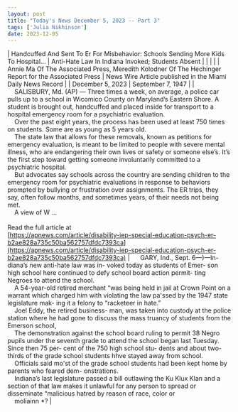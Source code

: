 ```yaml
---
layout: post
title: "Today's News December 5, 2023 -- Part 3"
tags: ['Julia Nikhinson']
date: 2023-12-05
---
```


| Handcuffed And Sent To Er For Misbehavior: Schools Sending More Kids To Hospital... | Anti-Hate Law In Indiana Invoked; Students Absent |
|  |  |
| Annie Ma Of The Associated Press, Meredith Kolodner Of The Hechinger Report for the Associated Press | News Wire Article published in the Miami Daily News Record |
| December 5, 2023 | September 7, 1947 |
| &nbsp;&nbsp;&nbsp;&nbsp;SALISBURY, Md. (AP) — Three times a week, on average, a police car pulls up to a school in Wicomico County on Maryland’s Eastern Shore. A student is brought out, handcuffed and placed inside for transport to a hospital emergency room for a psychiatric evaluation.<br>&nbsp;&nbsp;&nbsp;&nbsp;Over the past eight years, the process has been used at least 750 times on students. Some are as young as 5 years old.<br>&nbsp;&nbsp;&nbsp;&nbsp;The state law that allows for these removals, known as petitions for emergency evaluation, is meant to be limited to people with severe mental illness, who are endangering their own lives or safety or someone else’s. It’s the first step toward getting someone involuntarily committed to a psychiatric hospital.<br>&nbsp;&nbsp;&nbsp;&nbsp;But advocates say schools across the country are sending children to the emergency room for psychiatric evaluations in response to behaviors prompted by bullying or frustration over assignments. The ER trips, they say, often follow months, and sometimes years, of their needs not being met.<br>&nbsp;&nbsp;&nbsp;&nbsp;A view of W ...<br><br>Read the full article at<br>[https://apnews.com/article/disability-iep-special-education-psych-er-b2ae828a735c50ba562757dfdc7393ca](https://apnews.com/article/disability-iep-special-education-psych-er-b2ae828a735c50ba562757dfdc7393ca) | &nbsp;&nbsp;&nbsp;&nbsp;  GARY, Ind., Sept. 6—)—In- diana’s new anti-hate law was in- voked today as students of Emer- son high school here continued to defy school board action permit- ting Negroes to attend the school.<br>&nbsp;&nbsp;&nbsp;&nbsp;A 54-year-old retired merchant “was being held in jail at Crown Point on a warrant which charged him with violating the law pa'ssed by the 1947 state legislature mak- ing it a felony to “racketeer in hate.”<br>&nbsp;&nbsp;&nbsp;&nbsp;Joel Eddy, the retired business- man, was taken into custody at the police station where he had gone to discuss the mass truancy of students from the Emerson school,<br>&nbsp;&nbsp;&nbsp;&nbsp;The demonstration against the school board ruling to permit 38 Negro pupils under the seventh grade to attend the school began last Tuesday. Since then 75 per- cent of the 750 high school stu- dents and about two-thirds of the grade school students hhve stayed away from school.<br>&nbsp;&nbsp;&nbsp;&nbsp;Officials said mo'st of the grade school students had been kept home by parents who feared dem- onstrations.<br>&nbsp;&nbsp;&nbsp;&nbsp;Indiana’s last legislature passed a bill outlawing the Ku Klux Klan and a section of that law makes it unlawful for any person to spread or disseminate “malicious hatred by reason of race, color or<br>&nbsp;&nbsp;&nbsp;&nbsp;moliainn *?  |
